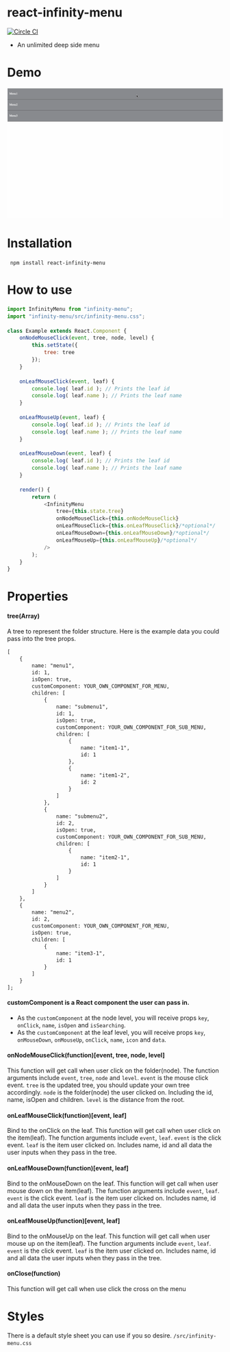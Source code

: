 # react-infinity-menu

[![Circle CI](https://circleci.com/gh/socialtables/react-infinity-menu.svg?style=svg&circle-token=230aaa396d006f1dc8d875b340834234c4937bbc)](https://circleci.com/gh/socialtables/react-infinity-menu)

* An unlimited deep side menu

# Demo
![Awesome demo](/demo.gif)

# Installation
``` npm install react-infinity-menu```


# How to use

```js
import InfinityMenu from "infinity-menu";
import "infinity-menu/src/infinity-menu.css";

class Example extends React.Component {
	onNodeMouseClick(event, tree, node, level) {
		this.setState({
			tree: tree
		});
	}

	onLeafMouseClick(event, leaf) {
		console.log( leaf.id ); // Prints the leaf id
		console.log( leaf.name ); // Prints the leaf name
	}

	onLeafMouseUp(event, leaf) {
		console.log( leaf.id ); // Prints the leaf id
		console.log( leaf.name ); // Prints the leaf name
	}

	onLeafMouseDown(event, leaf) {
		console.log( leaf.id ); // Prints the leaf id
		console.log( leaf.name ); // Prints the leaf name
	}

	render() {
		return (
			<InfinityMenu
				tree={this.state.tree}
				onNodeMouseClick={this.onNodeMouseClick}
				onLeafMouseClick={this.onLeafMouseClick}/*optional*/
				onLeafMouseDown={this.onLeafMouseDown}/*optional*/
				onLeafMouseUp={this.onLeafMouseUp}/*optional*/
			/>
		);
	}
}
```


# Properties


#### tree(Array)

A tree to represent the folder structure.
Here is the example data you could pass into the tree props.
```
[
	{
		name: "menu1",
		id: 1,
		isOpen: true,
		customComponent: YOUR_OWN_COMPONENT_FOR_MENU,
		children: [
			{
				name: "submenu1",
				id: 1,
				isOpen: true,
				customComponent: YOUR_OWN_COMPONENT_FOR_SUB_MENU,
				children: [
					{
						name: "item1-1",
						id: 1
					},
					{
						name: "item1-2",
						id: 2
					}
				]
			},
			{
				name: "submenu2",
				id: 2,
				isOpen: true,
				customComponent: YOUR_OWN_COMPONENT_FOR_SUB_MENU,
				children: [
					{
						name: "item2-1",
						id: 1
					}
				]
			}
		]
	},
	{
		name: "menu2",
		id: 2,
		customComponent: YOUR_OWN_COMPONENT_FOR_MENU,
		isOpen: true,
		children: [
			{
				name: "item3-1",
				id: 1
			}
		]
	}
];
```
#### customComponent is a React component the user can pass in.
  * As the `customComponent` at the node level, you will receive props `key`,  `onClick`, `name`, `isOpen` and `isSearching`.
  * As the `customComponent` at the leaf level, you will receive props `key`, `onMouseDown`, `onMouseUp`, `onClick`, `name`, `icon` and `data`.



#### onNodeMouseClick(function)[event, tree, node, level]
This function will get call when user click on the folder(node).
The function arguments include ```event```, ```tree```, ```node``` and ```level```.
```event``` is the mouse click event.
```tree``` is the updated tree, you should update your own tree accordingly.
```node``` is the folder(node) the user clicked on. Including the id, name, isOpen and children.
```level``` is the distance from the root.


#### onLeafMouseClick(function)[event, leaf]
Bind to the onClick on the leaf.
This function will get call when user click on the item(leaf).
The function arguments include ```event```, ```leaf```.
```event``` is the click event.
```leaf``` is the item user clicked on. Includes name, id and all data the user inputs when they pass in the tree.


#### onLeafMouseDown(function)[event, leaf]
Bind to the onMouseDown on the leaf.
This function will get call when user mouse down on the item(leaf).
The function arguments include ```event```, ```leaf```.
```event``` is the click event.
```leaf``` is the item user clicked on. Includes name, id and all data the user inputs when they pass in the tree.


#### onLeafMouseUp(function)[event, leaf]
Bind to the onMouseUp on the leaf.
This function will get call when user mouse up on the item(leaf).
The function arguments include ```event```, ```leaf```.
```event``` is the click event.
```leaf``` is the item user clicked on. Includes name, id and all data the user inputs when they pass in the tree.

#### onClose(function)
This function will get call when use click the cross on the menu

# Styles
There is a default style sheet you can use if you so desire.
`/src/infinity-menu.css`
